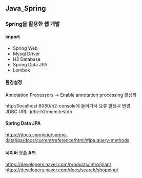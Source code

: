 ## Java_Spring
  ###  Spring을 활용한 웹 개발


#### import
- Spring Web
- Mysql Driver
- H2 Database
- Spring Data JPA
- Lombok

#### 환경설정
Annotation Processors -> Enable annotation processing 활성화

http://localhost:8080/h2-console에 들어가서 요류 발생시 변경       
JDBC URL: jdbc:h2:mem:testdb

#### Spring Data JPA
https://docs.spring.io/spring-data/jpa/docs/current/reference/html/#jpa.query-methods

#### 네이버 오픈 API
https://developers.naver.com/products/intro/plan/     
https://developers.naver.com/docs/search/shopping/



  
